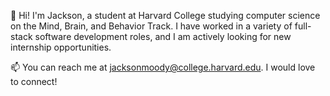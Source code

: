 👋 Hi! I'm Jackson, a student at Harvard College studying computer science on the Mind, Brain, and Behavior Track. I have worked in a variety of full-stack software development roles, and I am actively looking for new internship opportunities.

📫 You can reach me at [jacksonmoody@college.harvard.edu](mailto:jacksonmoody@college.harvard.edu). I would love to connect!
